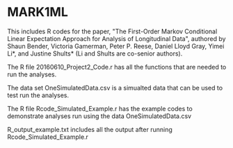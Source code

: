 # MARK1ML
This includes R codes for the paper, "The First-Order Markov Conditional Linear Expectation Approach for Analysis of Longitudinal Data", authored by Shaun Bender, Victoria Gamerman, Peter P. Reese, Daniel Lloyd Gray,  Yimei Li*, and Justine Shults* (Li and Shults are co-senior authors).

The R file 20160610_Project2_Code.r has all the functions that are needed to run the analyses.

The data set OneSimulatedData.csv is a simualted data that can be used to test run the analyses.

The R file Rcode_Simulated_Example.r has the example codes to demonstrate analyses run using the data OneSimulatedData.csv

R_output_example.txt includes all the output after running Rcode_Simulated_Example.r
